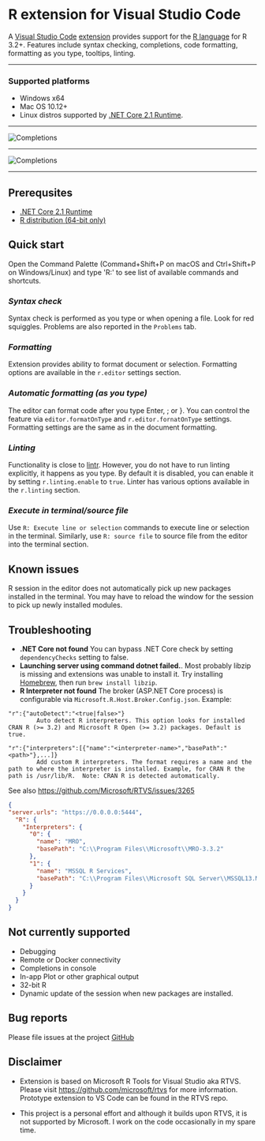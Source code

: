 # R extension for Visual Studio Code

A [Visual Studio Code](https://code.visualstudio.com/) [extension](https://marketplace.visualstudio.com/VSCode) provides support for the [R language](https://www.r-project.org/) for R 3.2+. Features include syntax checking, completions, code formatting, formatting as you type, tooltips, linting.

---
### Supported platforms
- Windows x64
- Mac OS 10.12+
- Linux distros supported by [.NET Core 2.1 Runtime](https://www.microsoft.com/net/download).

---
![Completions](https://raw.githubusercontent.com/MikhailArkhipov/vscode-r/master/src/VSCode/images/ggplot.png)

---
![Completions](https://raw.githubusercontent.com/MikhailArkhipov/vscode-r/master/src/VSCode/images/completions.png)

---
## Prerequsites

- [.NET Core 2.1 Runtime](https://www.microsoft.com/net/download)
- [R distribution (64-bit only)](https://cloud.r-project.org/)

## Quick start

Open the Command Palette (Command+Shift+P on macOS and Ctrl+Shift+P on Windows/Linux) and type 'R:' to see list of available commands and shortcuts.

### _Syntax check_
Syntax check is performed as you type or when opening a file. Look for red squiggles. Problems are also reported in the `Problems` tab.

### _Formatting_
Extension provides ability to format document or selection. Formatting options are available in the `r.editor` settings section.

### _Automatic formatting (as you type)_
The editor can format code after you type Enter, ; or }. You can control the feature via `editor.formatOnType` and `r.editor.fornatOnType` settings. Formatting settings are the same as in the document formatting.

### _Linting_ 
Functionality is close to [lintr](https://github.com/jimhester/lintr). However, you do not have to run linting explicitly, it happens as you type. By default it is disabled, you can enable it by setting `r.linting.enable` to `true`. Linter has various options available in the `r.linting` section.

### _Execute in terminal/source file_
Use `R: Execute line or selection` commands to execute line or selection in the terminal. Similarly, use `R: source file` to source file from the editor into the terminal section.

## Known issues
R session in the editor does not automatically pick up new packages installed in the terminal. You may have to reload the window for the session to pick up newly installed modules.

## Troubleshooting
- **.NET Core not found** You can bypass .NET Core check by setting `dependencyChecks` setting to false.
- **Launching server using command dotnet failed.**. Most probably libzip is missing and extensions was unable to install it. Try installing [Homebrew](https://brew.sh/), then run `brew install libzip`.
- **R Interpreter not found** 
The broker (ASP.NET Core process) is configurable via `Microsoft.R.Host.Broker.Config.json`. Example:
```
"r":{"autoDetect":"<true|false>"}
        Auto detect R interpreters. This option looks for installed CRAN R (>= 3.2) and Microsoft R Open (>= 3.2) packages. Default is true.
```
```
"r":{"interpreters":[{"name":"<interpreter-name>","basePath":"<path>"},...]}
        Add custom R interpreters. The format requires a name and the path to where the interpreter is installed. Example, for CRAN R the path is /usr/lib/R.  Note: CRAN R is detected automatically.
```
See also https://github.com/Microsoft/RTVS/issues/3265
```json
{
"server.urls": "https://0.0.0.0:5444",
  "R": {
    "Interpreters": {
      "0": {
        "name": "MRO",
        "basePath": "C:\\Program Files\\Microsoft\\MRO-3.3.2"
      },
      "1": {
        "name": "MSSQL R Services",
        "basePath": "C:\\Program Files\\Microsoft SQL Server\\MSSQL13.MSSQL01\\R_SERVICES"
      }
    }
  }
}
```

## Not currently supported
- Debugging
- Remote or Docker connectivity
- Completions in console
- In-app Plot or other graphical output
- 32-bit R
- Dynamic update of the session when new packages are installed.

## Bug reports
Please file issues at the project [GitHub](https://github.com/MikhailArkhipov/vscode-r)

## Disclaimer
- Extension is based on Microsoft R Tools for Visual Studio aka RTVS.
Please visit https://github.com/microsoft/rtvs for more information.
Prototype extension to VS Code can be found in the RTVS repo. 

- This project is a personal effort and although it builds upon RTVS,
it is not supported by Microsoft. I work on the code occasionally 
in my spare time.
